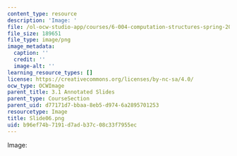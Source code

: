```yaml
---
content_type: resource
description: 'Image: '
file: /ol-ocw-studio-app/courses/6-004-computation-structures-spring-2017/b96ef74b7191d7adb37c08c33f7955ec_Slide06.png
file_size: 189651
file_type: image/png
image_metadata:
  caption: ''
  credit: ''
  image-alt: ''
learning_resource_types: []
license: https://creativecommons.org/licenses/by-nc-sa/4.0/
ocw_type: OCWImage
parent_title: 3.1 Annotated Slides
parent_type: CourseSection
parent_uid: d77171d7-bbaa-8eb5-d974-6a2895701253
resourcetype: Image
title: Slide06.png
uid: b96ef74b-7191-d7ad-b37c-08c33f7955ec
---
```

Image: 